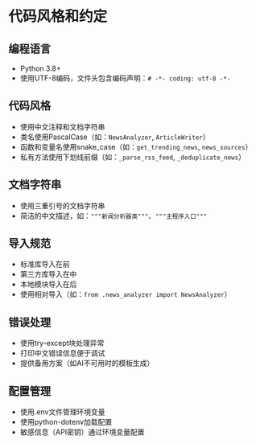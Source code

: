 # 代码风格和约定

## 编程语言
- Python 3.8+
- 使用UTF-8编码，文件头包含编码声明：`# -*- coding: utf-8 -*-`

## 代码风格
- 使用中文注释和文档字符串
- 类名使用PascalCase（如：`NewsAnalyzer`, `ArticleWriter`）
- 函数和变量名使用snake_case（如：`get_trending_news`, `news_sources`）
- 私有方法使用下划线前缀（如：`_parse_rss_feed`, `_deduplicate_news`）

## 文档字符串
- 使用三重引号的文档字符串
- 简洁的中文描述，如：`"""新闻分析器类"""`、`"""主程序入口"""`

## 导入规范
- 标准库导入在前
- 第三方库导入在中
- 本地模块导入在后
- 使用相对导入（如：`from .news_analyzer import NewsAnalyzer`）

## 错误处理
- 使用try-except块处理异常
- 打印中文错误信息便于调试
- 提供备用方案（如AI不可用时的模板生成）

## 配置管理
- 使用.env文件管理环境变量
- 使用python-dotenv加载配置
- 敏感信息（API密钥）通过环境变量配置